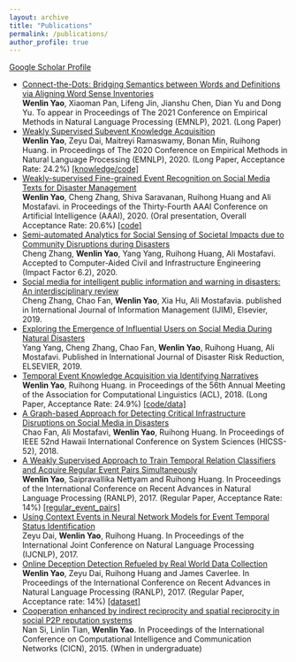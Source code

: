 ```yaml
---
layout: archive
title: "Publications"
permalink: /publications/
author_profile: true
---
```


[Google Scholar Profile](https://scholar.google.com/citations?user=qwo2A24AAAAJ&hl=en)<br>

* [Connect-the-Dots: Bridging Semantics between Words and Definitions via Aligning Word Sense Inventories](https://wenlinyao.github.io/publications/)<br>
<strong>Wenlin Yao</strong>, Xiaoman Pan, Lifeng Jin, Jianshu Chen, Dian Yu and Dong Yu. To appear in Proceedings of The 2021 Conference on Empirical Methods in Natural Language Processing (EMNLP), 2021. (Long Paper)
* [Weakly Supervised Subevent Knowledge Acquisition](https://www.aclweb.org/anthology/2020.emnlp-main.430/)<br>
<strong>Wenlin Yao</strong>, Zeyu Dai, Maitreyi Ramaswamy, Bonan Min, Ruihong Huang. in Proceedings of The 2020 Conference on Empirical Methods in Natural Language Processing (EMNLP), 2020. (Long Paper, Acceptance Rate: 24.2%) <a href="https://github.com/wenlinyao/EMNLP20-SubeventAcquisition">[knowledge/code]</a>
* [Weakly-supervised Fine-grained Event Recognition on Social Media Texts for Disaster Management](https://aaai.org/ojs/index.php/AAAI/article/view/5391)<br>
<strong>Wenlin Yao</strong>, Cheng Zhang, Shiva Saravanan, Ruihong Huang and Ali Mostafavi. in Proceedings of the Thirty-Fourth AAAI Conference on Artificial Intelligence (AAAI), 2020. (Oral presentation, Overall Acceptance Rate: 20.6%) <a href="https://github.com/wenlinyao/AAAI20-EventRecognitionForDisaster">[code]</a>
* [Semi-automated Analytics for Social Sensing of Societal Impacts due to Community Disruptions during Disasters](https://onlinelibrary.wiley.com/doi/full/10.1111/mice.12576)<br>
Cheng Zhang, <strong>Wenlin Yao</strong>, Yang Yang, Ruihong Huang, Ali Mostafavi. Accepted to Computer-Aided Civil and Infrastructure Engineering (Impact Factor 6.2), 2020.
* [Social media for intelligent public information and warning in disasters: An interdisciplinary review](https://doi.org/10.1016/j.ijinfomgt.2019.04.004)<br>
Cheng Zhang, Chao Fan, <strong>Wenlin Yao</strong>, Xia Hu, Ali Mostafavia. published in International Journal of Information Management (IJIM), Elsevier, 2019.
* [Exploring the Emergence of Influential Users on Social Media During Natural Disasters](https://www.sciencedirect.com/science/article/pii/S2212420919300950)<br>
Yang Yang, Cheng Zhang, Chao Fan, <strong>Wenlin Yao</strong>, Ruihong Huang, Ali Mostafavi. Published in International Journal of Disaster Risk Reduction, ELSEVIER, 2019. 
* [Temporal Event Knowledge Acquisition via Identifying Narratives](https://www.aclweb.org/anthology/P18-1050/)<br>
<strong>Wenlin Yao</strong>, Ruihong Huang. in Proceedings of the 56th Annual Meeting of the Association for Computational Linguistics (ACL), 2018. (Long Paper, Acceptance Rate: 24.9%) <a href="https://wenlinyao.github.io/files/EventNarratives/README.txt">[code/data]</a>
* [A Graph-based Approach for Detecting Critical Infrastructure Disruptions on Social Media in Disasters](https://scholarspace.manoa.hawaii.edu/bitstream/10125/59637/1/0197.pdf)<br>
Chao Fan, Ali Mostafavi, <strong>Wenlin Yao</strong>, Ruihong Huang. In Proceedings of IEEE 52nd Hawaii International Conference on System Sciences (HICSS-52), 2018. 
* [A Weakly Supervised Approach to Train Temporal Relation Classifiers and Acquire Regular Event Pairs Simultaneously](https://www.aclweb.org/anthology/R17-1103/)<br>
<strong>Wenlin Yao</strong>, Saipravallika Nettyam and Ruihong Huang. In Proceedings of the International Conference on Recent Advances in Natural Language Processing (RANLP), 2017. (Regular Paper, Acceptance Rate: 14%) <a href="https://wenlinyao.github.io/files/regular_event_pairs.txt">[regular_event_pairs]</a>
* [Using Context Events in Neural Network Models for Event Temporal Status Identification](https://www.aclweb.org/anthology/I17-2040/)<br>
Zeyu Dai, <strong>Wenlin Yao</strong>, Ruihong Huang. In Proceedings of the International Joint Conference on Natural Language Processing (IJCNLP), 2017.
* [Online Deception Detection Refueled by Real World Data Collection](https://www.aclweb.org/anthology/R17-1102/)<br>
<strong>Wenlin Yao</strong>, Zeyu Dai, Ruihong Huang and James Caverlee. In Proceedings of the International Conference on Recent Advances in Natural Language Processing (RANLP), 2017. (Regular Paper, Acceptance rate: 14%) <a href="https://wenlinyao.github.io/files/RANLP2017_note.txt">[dataset]</a>
* [Cooperation enhanced by indirect reciprocity and spatial reciprocity in social P2P reputation systems](http://nlp.cs.tamu.edu/People/WenlinYao_files/social_P2P_reputation_systems.pdf)<br>
Nan Si, Linlin Tian, <strong>Wenlin Yao</strong>. In Proceedings of the International Conference on Computational Intelligence and Communication Networks (CICN), 2015. (When in undergraduate)
